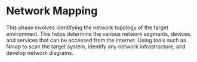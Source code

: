# Network Mapping

This phase involves identifying the network topology of the target environment. This helps determine the various network segments, devices, and services that can be accessed from the internet. Using tools such as Nmap to scan the target system, identify any network infrastructure, and develop network diagrams.
